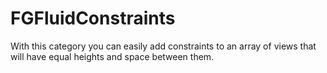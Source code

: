 # FGFluidConstraints

With this category you can easily add constraints to an array of views that will have equal heights and space between them.
